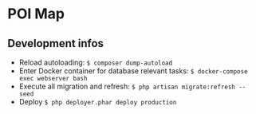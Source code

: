 # POI Map

## Development infos

- Reload autoloading: `$ composer dump-autoload`
- Enter Docker container for database relevant tasks: `$ docker-compose exec webserver bash`
- Execute all migration and refresh: `$ php artisan migrate:refresh --seed`
- Deploy `$ php deployer.phar deploy production`
